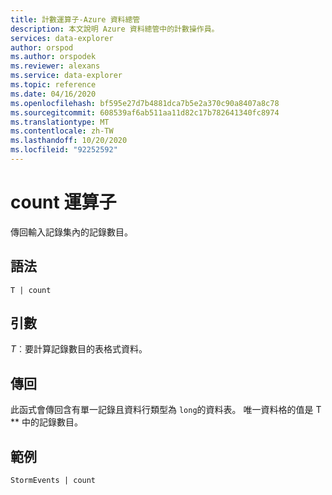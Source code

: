 ```yaml
---
title: 計數運算子-Azure 資料總管
description: 本文說明 Azure 資料總管中的計數操作員。
services: data-explorer
author: orspod
ms.author: orspodek
ms.reviewer: alexans
ms.service: data-explorer
ms.topic: reference
ms.date: 04/16/2020
ms.openlocfilehash: bf595e27d7b4881dca7b5e2a370c90a8407a8c78
ms.sourcegitcommit: 608539af6ab511aa11d82c17b782641340fc8974
ms.translationtype: MT
ms.contentlocale: zh-TW
ms.lasthandoff: 10/20/2020
ms.locfileid: "92252592"
---
```

# <a name="count-operator"></a>count 運算子

傳回輸入記錄集內的記錄數目。

## <a name="syntax"></a>語法

`T | count`

## <a name="arguments"></a>引數

*T*︰要計算記錄數目的表格式資料。

## <a name="returns"></a>傳回

此函式會傳回含有單一記錄且資料行類型為 `long`的資料表。 唯一資料格的值是 T ** 中的記錄數目。 

## <a name="example"></a>範例

<!-- csl: https://help.kusto.windows.net/Samples -->
```kusto
StormEvents | count
```
